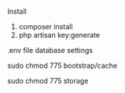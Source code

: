 ﻿Install

1. composer install
2. php artisan key:generate

.env file database settings

sudo chmod 775 bootstrap/cache

sudo chmod 775 storage

